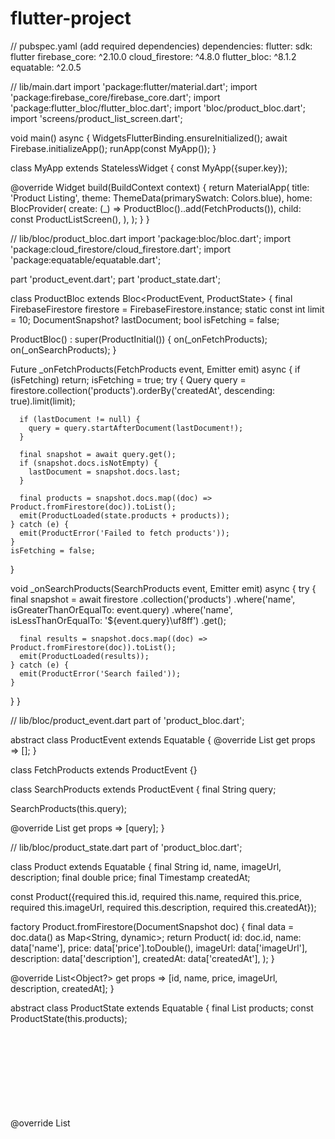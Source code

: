# flutter-project
// pubspec.yaml (add required dependencies)
dependencies:
  flutter:
    sdk: flutter
  firebase_core: ^2.10.0
  cloud_firestore: ^4.8.0
  flutter_bloc: ^8.1.2
  equatable: ^2.0.5

// lib/main.dart
import 'package:flutter/material.dart';
import 'package:firebase_core/firebase_core.dart';
import 'package:flutter_bloc/flutter_bloc.dart';
import 'bloc/product_bloc.dart';
import 'screens/product_list_screen.dart';

void main() async {
  WidgetsFlutterBinding.ensureInitialized();
  await Firebase.initializeApp();
  runApp(const MyApp());
}

class MyApp extends StatelessWidget {
  const MyApp({super.key});

  @override
  Widget build(BuildContext context) {
    return MaterialApp(
      title: 'Product Listing',
      theme: ThemeData(primarySwatch: Colors.blue),
      home: BlocProvider(
        create: (_) => ProductBloc()..add(FetchProducts()),
        child: const ProductListScreen(),
      ),
    );
  }
}

// lib/bloc/product_bloc.dart
import 'package:bloc/bloc.dart';
import 'package:cloud_firestore/cloud_firestore.dart';
import 'package:equatable/equatable.dart';

part 'product_event.dart';
part 'product_state.dart';

class ProductBloc extends Bloc<ProductEvent, ProductState> {
  final FirebaseFirestore firestore = FirebaseFirestore.instance;
  static const int limit = 10;
  DocumentSnapshot? lastDocument;
  bool isFetching = false;

  ProductBloc() : super(ProductInitial()) {
    on<FetchProducts>(_onFetchProducts);
    on<SearchProducts>(_onSearchProducts);
  }

  Future<void> _onFetchProducts(FetchProducts event, Emitter<ProductState> emit) async {
    if (isFetching) return;
    isFetching = true;
    try {
      Query query = firestore.collection('products').orderBy('createdAt', descending: true).limit(limit);

      if (lastDocument != null) {
        query = query.startAfterDocument(lastDocument!);
      }

      final snapshot = await query.get();
      if (snapshot.docs.isNotEmpty) {
        lastDocument = snapshot.docs.last;
      }

      final products = snapshot.docs.map((doc) => Product.fromFirestore(doc)).toList();
      emit(ProductLoaded(state.products + products));
    } catch (e) {
      emit(ProductError('Failed to fetch products'));
    }
    isFetching = false;
  }

  void _onSearchProducts(SearchProducts event, Emitter<ProductState> emit) async {
    try {
      final snapshot = await firestore
          .collection('products')
          .where('name', isGreaterThanOrEqualTo: event.query)
          .where('name', isLessThanOrEqualTo: '${event.query}\uf8ff')
          .get();

      final results = snapshot.docs.map((doc) => Product.fromFirestore(doc)).toList();
      emit(ProductLoaded(results));
    } catch (e) {
      emit(ProductError('Search failed'));
    }
  }
}

// lib/bloc/product_event.dart
part of 'product_bloc.dart';

abstract class ProductEvent extends Equatable {
  @override
  List<Object> get props => [];
}

class FetchProducts extends ProductEvent {}

class SearchProducts extends ProductEvent {
  final String query;

  SearchProducts(this.query);

  @override
  List<Object> get props => [query];
}

// lib/bloc/product_state.dart
part of 'product_bloc.dart';

class Product extends Equatable {
  final String id, name, imageUrl, description;
  final double price;
  final Timestamp createdAt;

  const Product({required this.id, required this.name, required this.price, required this.imageUrl, required this.description, required this.createdAt});

  factory Product.fromFirestore(DocumentSnapshot doc) {
    final data = doc.data() as Map<String, dynamic>;
    return Product(
      id: doc.id,
      name: data['name'],
      price: data['price'].toDouble(),
      imageUrl: data['imageUrl'],
      description: data['description'],
      createdAt: data['createdAt'],
    );
  }

  @override
  List<Object?> get props => [id, name, price, imageUrl, description, createdAt];
}

abstract class ProductState extends Equatable {
  final List<Product> products;
  const ProductState(this.products);

  @override
  List<Object> get props => [products];
}

class ProductInitial extends ProductState {
  const ProductInitial() : super(const []);
}

class ProductLoaded extends ProductState {
  const ProductLoaded(List<Product> products) : super(products);
}

class ProductError extends ProductState {
  final String message;
  const ProductError(this.message) : super(const []);

  @override
  List<Object> get props => [message];
}

// lib/screens/product_list_screen.dart
import 'package:flutter/material.dart';
import 'package:flutter_bloc/flutter_bloc.dart';
import '../bloc/product_bloc.dart';

class ProductListScreen extends StatefulWidget {
  const ProductListScreen({super.key});

  @override
  State<ProductListScreen> createState() => _ProductListScreenState();
}

class _ProductListScreenState extends State<ProductListScreen> {
  final ScrollController _scrollController = ScrollController();
  final TextEditingController _searchController = TextEditingController();

  @override
  void initState() {
    super.initState();
    _scrollController.addListener(_onScroll);
    _searchController.addListener(_onSearchChanged);
  }

  void _onScroll() {
    if (_scrollController.position.pixels == _scrollController.position.maxScrollExtent) {
      context.read<ProductBloc>().add(FetchProducts());
    }
  }

  void _onSearchChanged() {
    final query = _searchController.text.trim();
    if (query.isEmpty) {
      context.read<ProductBloc>().add(FetchProducts());
    } else {
      context.read<ProductBloc>().add(SearchProducts(query));
    }
  }

  @override
  void dispose() {
    _scrollController.dispose();
    _searchController.dispose();
    super.dispose();
  }

  @override
  Widget build(BuildContext context) {
    return Scaffold(
      appBar: AppBar(title: const Text('Products')),
      body: Column(
        children: [
          Padding(
            padding: const EdgeInsets.all(8.0),
            child: TextField(
              controller: _searchController,
              decoration: const InputDecoration(
                hintText: 'Search products...',
                prefixIcon: Icon(Icons.search),
              ),
            ),
          ),
          Expanded(
            child: BlocBuilder<ProductBloc, ProductState>(
              builder: (context, state) {
                if (state is ProductError) {
                  return Center(child: Text(state.message));
                } else if (state.products.isEmpty) {
                  return const Center(child: CircularProgressIndicator());
                } else {
                  return ListView.builder(
                    controller: _scrollController,
                    itemCount: state.products.length,
                    itemBuilder: (context, index) {
                      final product = state.products[index];
                      return ListTile(
                        leading: Image.network(product.imageUrl, width: 50, height: 50, fit: BoxFit.cover),
                        title: Text(product.name),
                        subtitle: Text('₹${product.price.toStringAsFixed(2)}'),
                      );
                    },
                  );
                }
              },
            ),
          )
        ],
      ),
    );
  }
}
